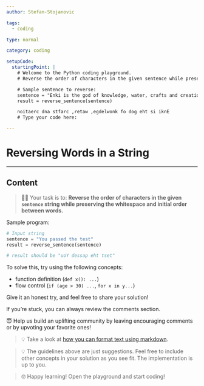 ```yaml
---
author: Stefan-Stojanovic

tags:
  - coding

type: normal

category: coding

setupCode:
  startingPoint: |
    # Welcome to the Python coding playground.
    # Reverse the order of characters in the given sentence while preserving the whitespace and initial order between words.

    # Sample sentence to reverse:
    sentence = "Enki is the god of knowledge, water, crafts and creation"
    result = reverse_sentence(sentence)

    noitaerc dna stfarc ,retaw ,egdelwonk fo dog eht si iknE
    # Type your code here:

---
```


# Reversing Words in a String

---

## Content

> 👩‍💻 Your task is to: **Reverse the order of characters in the given `sentence` string while preserving the whitespace and initial order between words.**

Sample program:
```python
# Input string
sentence = "You passed the test"
result = reverse_sentence(sentence)

# result should be "uoY dessap eht tset"
```

To solve this, try using the following concepts:
- function definition (`def x(): ...`)
- flow control (`if (age > 30) ...`, `for x in y...`)

Give it an honest try, and feel free to share your solution!

If you’re stuck, you can always review the comments section.

😇 Help us build an uplifting community by leaving encouraging comments or by upvoting your favorite ones!

> 💡 Take a look at [how you can format text using markdown](https://www.enki.com/glossary/general/markdown-formatting).

> 💡 The guidelines above are just suggestions. Feel free to include other concepts in your solution as you see fit. The implementation is up to you.

> 🤓 Happy learning! Open the playground and start coding!
